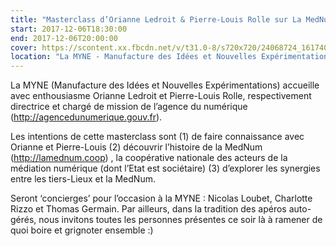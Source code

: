 ```yaml
---
title: "Masterclass d’Orianne Ledroit & Pierre-Louis Rolle sur La MedNum"
start: 2017-12-06T18:30:00
end: 2017-12-06T20:00:00
cover: https://scontent.xx.fbcdn.net/v/t31.0-8/s720x720/24068724_1617409411652852_2407484966677026624_o.jpg?oh=abdc91822905fef81bb83ec6f6f8d107&oe=5B4BDEE4
location: "La MYNE - Manufacture des Idées et Nouvelles Expérimentations, 1 rue du Luizet, Villeurbanne, 69100"
---
```

 La MYNE (Manufacture des Idées et Nouvelles Expérimentations) accueille avec enthousiasme Orianne Ledroit et Pierre-Louis Rolle, respectivement directrice et chargé de mission de l’agence du numérique (http://agencedunumerique.gouv.fr).

Les intentions de cette masterclass sont (1) de faire connaissance avec Orianne et Pierre-Louis (2) découvrir l’histoire de la MedNum (http://lamednum.coop) , la coopérative nationale des acteurs de la médiation numérique (dont l’Etat est sociétaire) (3) d’explorer les synergies entre les tiers-Lieux et la MedNum.

Seront ‘concierges’ pour l’occasion à la MYNE : Nicolas Loubet, Charlotte Rizzo et Thomas Germain. Par ailleurs, dans la tradition des apéros auto-gérés, nous invitons toutes les personnes présentes ce soir là à  ramener de quoi boire et grignoter ensemble :)
